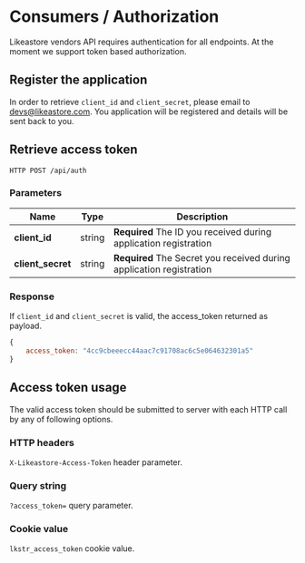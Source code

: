 # Consumers / Authorization

Likeastore vendors API requires authentication for all endpoints. At the moment we support token based authorization.

## Register the application

In order to retrieve `client_id` and `client_secret`, please email to [devs@likeastore.com](mailto:devs@likeastore.com). You application will be registered and details will be sent back to you.

## Retrieve access token

```plain
HTTP POST /api/auth
```

### Parameters

| Name | Type | Description |
|---|---|---|
| **client_id**  | string  | **Required** The ID you received during application registration |
| **client_secret**  | string  | **Required** The Secret you received during application registration |

### Response

If `client_id` and `client_secret` is valid, the access_token returned as payload.

```js
{
	access_token: "4cc9cbeeecc44aac7c91708ac6c5e064632301a5"
}
```

## Access token usage

The valid access token should be submitted to server with each HTTP call by any of following options.

### HTTP headers

`X-Likeastore-Access-Token` header parameter.

### Query string

`?access_token=` query parameter.

### Cookie value

`lkstr_access_token` cookie value.

